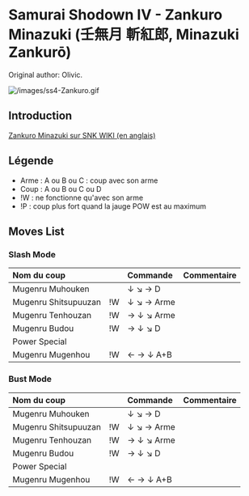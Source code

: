 # Samurai Shodown IV - Zankuro Minazuki (壬無月 斬紅郎, Minazuki Zankurō)

Original author: Olivic.

![](/images/ss4-Zankuro.gif "/images/ss4-Zankuro.gif")

## Introduction

[Zankuro Minazuki sur SNK WIKI (en
anglais)](http://snk.wikia.com/wiki/Zankuro_Minazuki)

## Légende

- Arme : A ou B ou C : coup avec son arme
- Coup : A ou B ou C ou D
- !W : ne fonctionne qu'avec son arme
- !P : coup plus fort quand la jauge POW est au maximum

## Moves List

### Slash Mode

| Nom du coup          |     | Commande   | Commentaire |
|:---------------------|-----|:-----------|:------------|
| Mugenru Muhouken     |     | ↓ ↘ → D    |             |
| Mugenru Shitsupuuzan | !W  | ↓ ↘ → Arme |             |
| Mugenru Tenhouzan    | !W  | → ↓ ↘ Arme |             |
| Mugenru Budou        | !W  | → ↓ ↘ D    |             |
| Power Special        |     |            |             |
| Mugenru Mugenhou     | !W  | ← → ↓ A+B  |             |

### Bust Mode

| Nom du coup          |     | Commande   | Commentaire |
|:---------------------|-----|:-----------|:------------|
| Mugenru Muhouken     |     | ↓ ↘ → D    |             |
| Mugenru Shitsupuuzan | !W  | ↓ ↘ → Arme |             |
| Mugenru Tenhouzan    | !W  | → ↓ ↘ Arme |             |
| Mugenru Budou        | !W  | → ↓ ↘ D    |             |
| Power Special        |     |            |             |
| Mugenru Mugenhou     | !W  | ← → ↓ A+B  |             |
